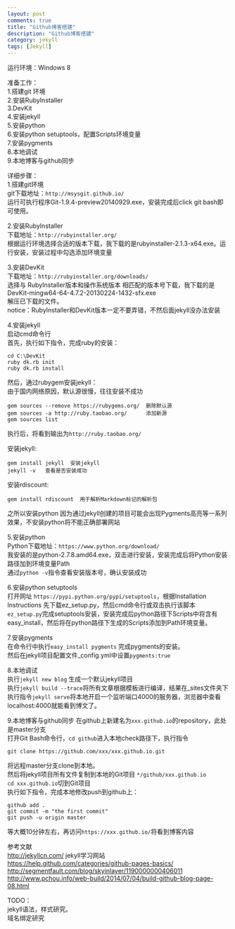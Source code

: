 ```yaml
---
layout: post
comments: true
title: "Github博客搭建"
description: "Github博客搭建"
category: jekyll
tags: [Jekyll]
---
```



运行环境：Windows 8	

准备工作：  
   1.搭建git 环境  
   2.安装RubyInstaller  
   3.DevKit  
   4.安装jekyll  
   5.安装python  
   6.安装python setuptools，配置Scripts环境变量  
   7.安装pygments  
   8.本地调试  
   9.本地博客与github同步

<!--more-->

详细步骤：  
1.搭建git环境  
git下载地址：`http://msysgit.github.io/`  
运行可执行程序Git-1.9.4-preview20140929.exe，安装完成后click git bash即可使用。

2.安装RubyInstaller  
下载地址：`http://rubyinstaller.org/`  
根据运行环境选择合适的版本下载，我下载的是rubyinstaller-2.1.3-x64.exe。运行安装，安装过程中勾选添加环境变量	

3.安装DevKit  
下载地址：`http://rubyinstaller.org/downloads/`  
选择与  RubyInstaller版本和操作系统版本 相匹配的版本号下载，我下载的是DevKit-mingw64-64-4.7.2-20130224-1432-sfx.exe  
解压已下载的文件。  
notice：RubyInstaller和DevKit版本一定不要弄错，不然后面jekyll没办法安装  

4.安装jekyll  
启动cmd命令行  
首先，执行如下指令，完成ruby的安装：  

	cd C:\DevKit  
	ruby dk.rb init  
	ruby dk.rb install

然后，通过rubygem安装jekyll：  
由于国内网络原因，默认源很慢，往往安装不成功  

	gem sources --remove https://rubygems.org/	删除默认源
	gem sources -a http://ruby.taobao.org/		添加新源
	gem sources list

执行后，将看到输出为`http://ruby.taobao.org/`  

安装jekyll:

	gem install jekyll  安装jekyll
	jekyll -v	查看是否安装成功

安装rdiscount:

	gem install rdiscount  用于解析Markdown标记的解析包

之所以安装python 因为通过jekyll创建的项目可能会出现Pygments高亮等一系列效果，不安装python将不能正确部署网站  

5.安装python  
Python下载地址：`https://www.python.org/download/	`  
我安装的是python-2.7.8.amd64.exe，双击进行安装，安装完成后将Python安装路径加到环境变量Path  
通过`python -v`指令查看安装版本号，确认安装成功			

6.安装python setuptools  
打开网址 `https://pypi.python.org/pypi/setuptools`，根据Installation Instructions 先下载ez_setup.py，然后cmd命令行或双击执行该脚本	`ez_setup.py`完成setuptools安装，安装完成后python路径下Scripts中将含有easy_install，然后将在python路径下生成的Scripts添加到Path环境变量。		

7.安装pygments  
在命令行中执行`easy_install pygments` 完成pygments的安装。  
然后在jekyll项目配置文件_config.yml中设置`pygments:true`		

8.本地调试  
执行`jekyll new blog` 生成一个默认jekyll项目  
执行`jekyll build --trace`将所有文章根据模板进行编译，结果在_sites文件夹下  
执行指令`jekyll serve`将本地开启一个监听端口4000的服务器，浏览器中查看localhost:4000就能看到博文了。			

9.本地博客与github同步
在github上新建名为`xxx.github.io`的repository，此处是master分支  
打开Git Bash命令行，`cd github`进入本地check路径下，执行指令

	git clone https://github.com/xxx/xxx.github.io.git		
将远程master分支clone到本地。  
然后将jekyll项目所有文件复制到本地的Git项目	`*/github/xxx.github.io`  
`cd xxx.github.io`切到Git项目			
执行如下指令，完成本地修改push到github上：

	github add .		
	git commit -m "the first commit"	
	git push -u origin master		
 
等大概10分钟左右，再访问`https://xxx.github.io/`将看到博客内容		

参考文献  
http://jekyllcn.com/ jekyll学习网站  
https://help.github.com/categories/github-pages-basics/  
http://segmentfault.com/blog/skyinlayer/1190000000406011  
http://www.pchou.info/web-build/2014/07/04/build-github-blog-page-08.html		

TODO：  
jekyll语法，样式研究。  
域名绑定研究  

